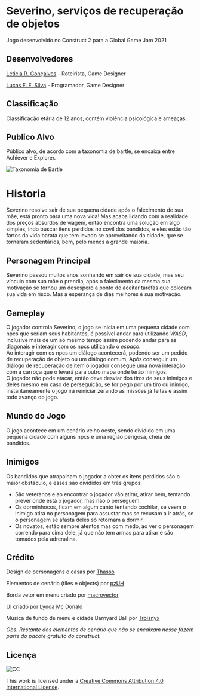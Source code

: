 # Severino, serviços de recuperação de objetos

Jogo desenvolvido no Construct 2 para a Global Game Jam 2021

## Desenvolvedores

[Leticia R. Gonçalves](https://github.com/laetit) - Roteirista, Game Designer

[Lucas F. F. Silva](https://github.com/LucasAnsur) - Programador, Game Designer

## Classificação

Classificação etária de 12 anos, contém violência psicológica e ameaças.

## Publico Alvo

Público alvo, de acordo com a taxonomia de bartle, se encaixa entre Achiever e Explorer.

![Taxonomia de Bartle](https://i.ytimg.com/vi/eaIzc_48tQA/maxresdefault.jpg)

# Historia

Severino resolve sair de sua pequena cidade após o falecimento de sua mãe, está pronto para uma nova vida! Mas acaba lidando com a realidade dos preços absurdos de viagem, então encontra uma solução em algo simples, indo buscar itens perdidos no covil dos bandidos, e eles estão tão fartos da vida barata que tem levado se aproveitando da cidade, que se tornaram sedentários, bem, pelo menos a grande maioria.

## Personagem Principal

Severino passou muitos anos sonhando em sair de sua cidade, mas seu vínculo com sua mãe o prendia, após o falecimento da mesma sua motivação se tornou um desespero a ponto de aceitar tarefas que colocam sua vida em risco. Mas a esperança de dias melhores é sua motivação.

## Gameplay

O jogador controla Severino, o jogo se inicia em uma pequena cidade com npcs que seriam seus habitantes, é possível andar para utilizando _WASD_, inclusive mais de um ao mesmo tempo assim podendo andar para as diagonais e interagir com os npcs utilizando o _espaço_.
<br>
Ao interagir com os npcs um diálogo acontecerá, podendo ser um pedido de recuperação de objeto ou um diálogo comum, Após conseguir um diálogo de recuperação de item o jogador consegue uma nova interação com a carroça que o levará para outro mapa onde terão inimigos.
<br>
O jogador não pode atacar, então deve desviar dos tiros de seus inimigos e deles mesmo em caso de perseguição, se for pego por um tiro ou inimigo, instantaneamente o jogo irá reiniciar zerando as missões já feitas e assim todo avanço do jogo.


## Mundo do Jogo

O jogo acontece em um cenário velho oeste, sendo dividido em uma pequena cidade com alguns npcs e uma região perigosa, cheia de bandidos.

## Inimigos

Os bandidos que atrapalham o jogador a obter os itens perdidos são o maior obstáculo, e esses são divididos em três grupos:

* São veteranos e ao encontrar o jogador vão atirar, atirar bem, tentando prever onde está o jogador, mas não o perseguem.
* Os dorminhocos, ficam em algum canto tentando cochilar, se veem o inimigo atira no personagem para assustar mas se recusam a ir atrás, se o personagem se afasta deles só retornam a dormir.
* Os novatos, estão sempre atentos mas com medo, ao ver o personagem correndo para cima dele, já que não tem armas para atirar e são tomados pela adrenalina.

## Crédito

Design de personagens e casas por [Thasso](https://www.linkedin.com/in/tha%C3%ADs-ferreira-torres-153a65155/)

Elementos de cenário (tiles e objects) por [pzUH](https://graphicriver.net/user/pzuh)

Borda vetor em menu criado por [macrovector](https://br.freepik.com)

UI criado por [Lynda Mc Donald](https://lyndamcdonald.com/)

Música de fundo de menu e cidade Barnyard Ball por [Troisnyx](https://troisnyx.newgrounds.com/)

_Obs. Restante dos elementos de cenário que não se encaixam nesse fazem parte do pacote gratuito do construct._

## Licença

![CC](https://i.creativecommons.org/l/by/4.0/88x31.png)

This work is licensed under a [Creative Commons Attribution 4.0 International License](http://creativecommons.org/licenses/by/4.0/).